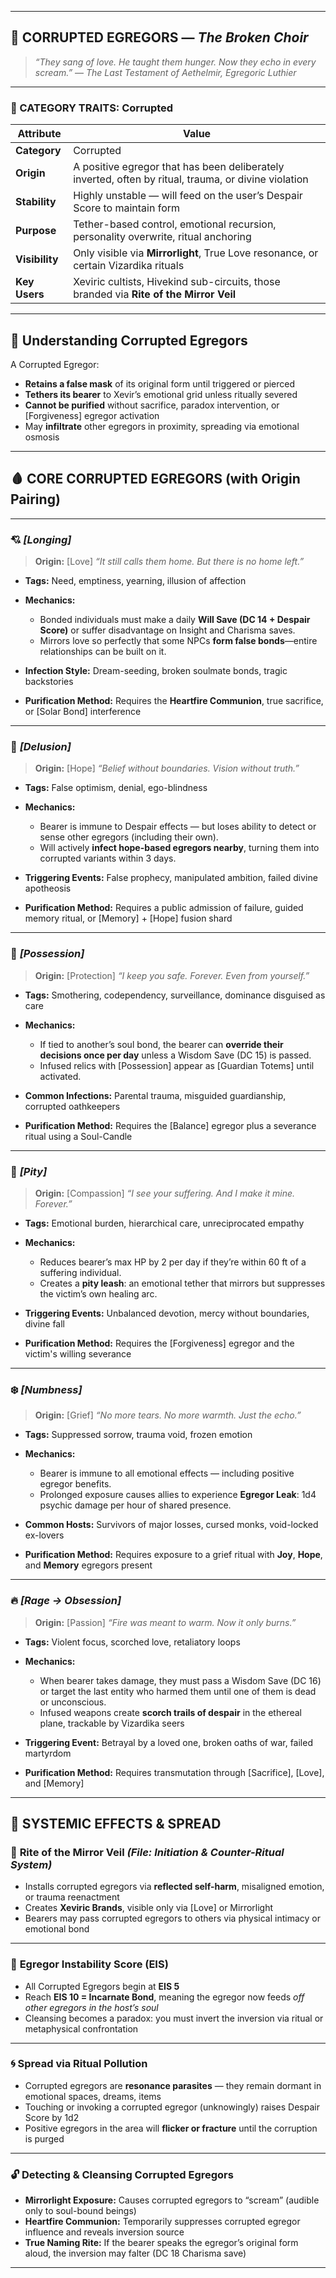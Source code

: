 
---

## 📘 **CORRUPTED EGREGORS** — *The Broken Choir*

> *“They sang of love. He taught them hunger. Now they echo in every scream.”*
> — *The Last Testament of Aethelmir, Egregoric Luthier*

---

### 🧩 CATEGORY TRAITS: Corrupted

| Attribute      | Value                                                                                                |
| -------------- | ---------------------------------------------------------------------------------------------------- |
| **Category**   | Corrupted                                                                                            |
| **Origin**     | A positive egregor that has been deliberately inverted, often by ritual, trauma, or divine violation |
| **Stability**  | Highly unstable — will feed on the user’s Despair Score to maintain form                             |
| **Purpose**    | Tether-based control, emotional recursion, personality overwrite, ritual anchoring                   |
| **Visibility** | Only visible via **Mirrorlight**, True Love resonance, or certain Vizardika rituals                  |
| **Key Users**  | Xeviric cultists, Hivekind sub-circuits, those branded via **Rite of the Mirror Veil**               |

---

## 🧠 Understanding Corrupted Egregors

A Corrupted Egregor:

* **Retains a false mask** of its original form until triggered or pierced
* **Tethers its bearer** to Xevir’s emotional grid unless ritually severed
* **Cannot be purified** without sacrifice, paradox intervention, or \[Forgiveness] egregor activation
* May **infiltrate** other egregors in proximity, spreading via emotional osmosis

---

## 🩸 CORE CORRUPTED EGREGORS (with Origin Pairing)

---

### 💘 *\[Longing]*

> **Origin:** \[Love]
> *“It still calls them home. But there is no home left.”*

* **Tags:** Need, emptiness, yearning, illusion of affection
* **Mechanics:**

  * Bonded individuals must make a daily **Will Save (DC 14 + Despair Score)** or suffer disadvantage on Insight and Charisma saves.
  * Mirrors love so perfectly that some NPCs **form false bonds**—entire relationships can be built on it.
* **Infection Style:** Dream-seeding, broken soulmate bonds, tragic backstories
* **Purification Method:** Requires the **Heartfire Communion**, true sacrifice, or \[Solar Bond] interference

---

### 🧠 *\[Delusion]*

> **Origin:** \[Hope]
> *“Belief without boundaries. Vision without truth.”*

* **Tags:** False optimism, denial, ego-blindness
* **Mechanics:**

  * Bearer is immune to Despair effects — but loses ability to detect or sense other egregors (including their own).
  * Will actively **infect hope-based egregors nearby**, turning them into corrupted variants within 3 days.
* **Triggering Events:** False prophecy, manipulated ambition, failed divine apotheosis
* **Purification Method:** Requires a public admission of failure, guided memory ritual, or \[Memory] + \[Hope] fusion shard

---

### 🧷 *\[Possession]*

> **Origin:** \[Protection]
> *“I keep you safe. Forever. Even from yourself.”*

* **Tags:** Smothering, codependency, surveillance, dominance disguised as care
* **Mechanics:**

  * If tied to another’s soul bond, the bearer can **override their decisions once per day** unless a Wisdom Save (DC 15) is passed.
  * Infused relics with \[Possession] appear as \[Guardian Totems] until activated.
* **Common Infections:** Parental trauma, misguided guardianship, corrupted oathkeepers
* **Purification Method:** Requires the \[Balance] egregor plus a severance ritual using a Soul-Candle

---

### 🧵 *\[Pity]*

> **Origin:** \[Compassion]
> *“I see your suffering. And I make it mine. Forever.”*

* **Tags:** Emotional burden, hierarchical care, unreciprocated empathy
* **Mechanics:**

  * Reduces bearer’s max HP by 2 per day if they’re within 60 ft of a suffering individual.
  * Creates a **pity leash**: an emotional tether that mirrors but suppresses the victim’s own healing arc.
* **Triggering Events:** Unbalanced devotion, mercy without boundaries, divine fall
* **Purification Method:** Requires the \[Forgiveness] egregor and the victim's willing severance

---

### ❄️ *\[Numbness]*

> **Origin:** \[Grief]
> *“No more tears. No more warmth. Just the echo.”*

* **Tags:** Suppressed sorrow, trauma void, frozen emotion
* **Mechanics:**

  * Bearer is immune to all emotional effects — including positive egregor benefits.
  * Prolonged exposure causes allies to experience **Egregor Leak**: 1d4 psychic damage per hour of shared presence.
* **Common Hosts:** Survivors of major losses, cursed monks, void-locked ex-lovers
* **Purification Method:** Requires exposure to a grief ritual with **Joy**, **Hope**, and **Memory** egregors present

---

### 🔥 *\[Rage → Obsession]*

> **Origin:** \[Passion]
> *“Fire was meant to warm. Now it only burns.”*

* **Tags:** Violent focus, scorched love, retaliatory loops
* **Mechanics:**

  * When bearer takes damage, they must pass a Wisdom Save (DC 16) or target the last entity who harmed them until one of them is dead or unconscious.
  * Infused weapons create **scorch trails of despair** in the ethereal plane, trackable by Vizardika seers
* **Triggering Event:** Betrayal by a loved one, broken oaths of war, failed martyrdom
* **Purification Method:** Requires transmutation through \[Sacrifice], \[Love], and \[Memory]

---

## 🔧 SYSTEMIC EFFECTS & SPREAD

### 🧪 **Rite of the Mirror Veil** *(File: Initiation & Counter-Ritual System)*

* Installs corrupted egregors via **reflected self-harm**, misaligned emotion, or trauma reenactment
* Creates **Xeviric Brands**, visible only via \[Love] or Mirrorlight
* Bearers may pass corrupted egregors to others via physical intimacy or emotional bond

---

### 🧠 **Egregor Instability Score (EIS)**

* All Corrupted Egregors begin at **EIS 5**
* Reach **EIS 10 = Incarnate Bond**, meaning the egregor now feeds *off other egregors in the host’s soul*
* Cleansing becomes a paradox: you must invert the inversion via ritual or metaphysical confrontation

---

### 🌀 **Spread via Ritual Pollution**

* Corrupted egregors are **resonance parasites** — they remain dormant in emotional spaces, dreams, items
* Touching or invoking a corrupted egregor (unknowingly) raises Despair Score by 1d2
* Positive egregors in the area will **flicker or fracture** until the corruption is purged

---

### 🔓 **Detecting & Cleansing Corrupted Egregors**

* **Mirrorlight Exposure:** Causes corrupted egregors to “scream” (audible only to soul-bound beings)
* **Heartfire Communion:** Temporarily suppresses corrupted egregor influence and reveals inversion source
* **True Naming Rite:** If the bearer speaks the egregor’s original form aloud, the inversion may falter (DC 18 Charisma save)

---

